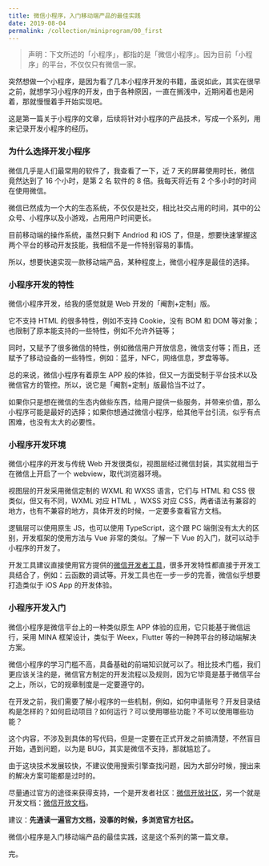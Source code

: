 ```yaml
---
title: 微信小程序，入门移动端产品的最佳实践 
date: 2019-08-04
permalink: /collection/miniprogram/00_first
---
```


> 声明：下文所述的「小程序」，都指的是「微信小程序」。因为目前「小程序」的平台，不仅仅只有微信一家。  

突然想做一个小程序，是因为看了几本小程序开发的书籍，虽说如此，其实在很早之前，就想学习小程序的开发，由于各种原因，一直在搁浅中，近期闲着也是闲着，那就慢慢着手开始实现吧。

这是第一篇关于小程序的文章，后续将针对小程序的产品技术，写成一个系列，用来记录开发小程序的经历。

### 为什么选择开发小程序

微信几乎是人们最常用的软件了，我查看了一下，近 7 天的屏幕使用时长，微信竟然达到了 16 个小时，是第 2 名 软件的 8 倍。我每天将近有 2 个多小时的时间在使用微信。

微信已然成为一个大的生态系统，不仅仅是社交，相比社交占用的时间，其中的公众号、小程序以及小游戏，占用用户时间更长。

目前移动端的操作系统，虽然只剩下 Andriod 和 iOS 了，但是，想要快速掌握这两个平台的移动开发技能，我相信不是一件特别容易的事情。

所以，想要快速实现一款移动端产品，某种程度上，微信小程序是最佳的选择。

### 小程序开发的特性

微信小程序开发，给我的感觉就是 Web 开发的「阉割+定制」版。

它不支持 HTML 的很多特性，例如不支持 Cookie，没有 BOM 和 DOM 等对象；也限制了原本能支持的一些特性，例如不允许外链等；

同时，又赋予了很多微信的特性，例如微信用户开放信息，微信支付等；而且，还赋予了移动设备的一些特性，例如：蓝牙，NFC，网络信息，罗盘等等。

总的来说，微信小程序有着原生 APP 般的体验，但又一方面受制于平台技术以及微信官方的管控。所以，说它是「阉割+定制」版最恰当不过了。

如果你只是想在微信的生态内做些东西，给用户提供一些服务，并带来价值，那么小程序可能是最好的选择；如果你想通过微信小程序，给其他平台引流，似乎有点困难，也没有太大的必要性。

### 小程序开发环境

微信小程序的开发与传统 Web 开发很类似，视图层经过微信封装，其实就相当于在微信上开启了一个 webview，取代浏览器环境。

视图层的开发采用微信定制的 WXML 和 WXSS 语言，它们与 HTML 和 CSS 很类似，但又有不同，WXML 对应 HTML ，WXSS 对应 CSS，两者语法有兼容的地方，也有不兼容的地方，具体开发的时候，一定要多查看官方文档。

逻辑层可以使用原生 JS，也可以使用 TypeScript，这个跟 PC 端倒没有太大的区别，开发框架的使用方法与 Vue 非常的类似。了解一下 Vue 的入门，就可以动手小程序的开发了。

开发工具建议直接使用官方提供的[微信开发者工具](https://developers.weixin.qq.com/miniprogram/dev/devtools/devtools.html)，很多开发特性都直接于开发工具结合了，例如：云函数的调试等。开发工具也在一步一步的完善，微信似乎想要打造类似于 iOS App 的开发体验。

### 小程序开发入门

微信小程序是微信平台上的一种类似原生 APP 体验的应用，它只能基于微信运行，采用 MINA 框架设计，类似于 Weex，Flutter 等的一种跨平台的移动端解决方案。

微信小程序的学习门槛不高，具备基础的前端知识就可以了。相比技术门槛，我们更应该关注的是，微信官方制定的开发流程以及规则，因为它毕竟是基于微信平台之上，所以，它的规章制度是一定要遵守的。

在开发之前，我们需要了解小程序的一些机制，例如，如何申请账号？开发目录结构是怎样的？如何启动项目？如何运行？可以使用哪些功能？不可以使用哪些功能？

这个内容，不涉及到具体的写代码，但是一定要在正式开发之前搞清楚，不然盲目开始，遇到问题，以为是 BUG，其实是微信不支持，那就尴尬了。

由于这块技术发展较快，不建议使用搜索引擎查找问题，因为大部分时候，搜出来的解决方案可能都是过时的。

尽量通过官方的途径来获得支持，一个是开发者社区：[微信开放社区](https://developers.weixin.qq.com/community/)，另一个就是开发文档：[微信开放文档](https://developers.weixin.qq.com/doc/)。

建议：**先通读一遍官方文档，没事的时候，多浏览官方社区。**

微信小程序是入门移动端产品的最佳实践，这是这个系列的第一篇文章。

完。